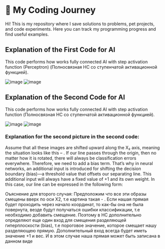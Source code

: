 # 🚀 My Coding Journey
Hi! This is my repository where I save solutions to problems, pet projects, and code experiments. Here you can track my programming progress and find useful examples.


## Explanation of the First Code for AI

This code performs how works fully connected AI with step activation function (Perceptron)
                            (Полносвязная НС со ступенчатой активационной функцией).

![image](https://github.com/user-attachments/assets/5bb55581-8c8e-4631-95b5-1365c9f7f74c)
![image](https://github.com/user-attachments/assets/7546f87a-6895-40ea-a5c7-2cb38eeda285)



## Explanation of the Second Code for AI

This code performs how works fully connected AI with step activation function
                            (Полносвязная НС со ступенчатой активационной функцией).

![image](https://github.com/user-attachments/assets/eeeed56e-8329-4aca-b7e0-c9cfbf43d4c4)
![image](https://github.com/user-attachments/assets/5d745b40-4267-4463-b1e9-e2f969c5e428)

### Explanation for the second picture in the second code:
Assume that all these images are shifted upward along the X₂ axis, meaning the situation looks like this – . If our line passes through the origin, then no matter how it is rotated, there will always be classification errors everywhere. Therefore, we need to add a bias term. That’s why in neural networks, an additional input is introduced for shifting the decision boundary (bias)—a threshold value that offsets our separating line. This additional input will always have a fixed value of +1 and its own weight. In this case, our line can be expressed in the following form:

Оъяснение для второго случая:
Предположим что все эти образы смещены вверх по оси X2, т.е картина такая - . Если нашая прямая будет проходить через начало координат, то как-бы она не была повернута, везде будут получаться ошибки классификации, т.е необходимо добавить смещение. Поэтому в НС дополнительно определяют еще один вход для смещения разделяющей гиперплоскости (bias),
т.е пороговое значение, которое смещает нашу разделяющею прямую. Дополнительный вход всегда будет иметь значение +1 и вес. И в этом случае наша прямая может быть записана в данном виде

